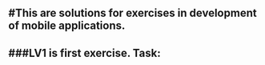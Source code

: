 #This are solutions for exercises in development of mobile applications.
---
###LV1 is first exercise.
Task:
-
